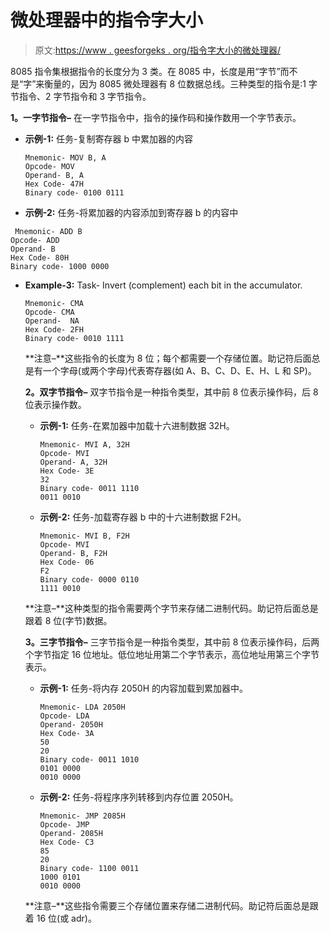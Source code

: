# 微处理器中的指令字大小

> 原文:[https://www . geesforgeks . org/指令字大小的微处理器/](https://www.geeksforgeeks.org/instruction-word-size-in-microprocessor/)

8085 指令集根据指令的长度分为 3 类。在 8085 中，长度是用“字节”而不是“字”来衡量的，因为 8085 微处理器有 8 位数据总线。三种类型的指令是:1 字节指令、2 字节指令和 3 字节指令。

**1。一字节指令–**
在一字节指令中，指令的操作码和操作数用一个字节表示。

*   **示例-1:**
    任务-复制寄存器 b 中累加器的内容

    ```
    Mnemonic- MOV B, A
    Opcode- MOV
    Operand- B, A
    Hex Code- 47H
    Binary code- 0100 0111 
    ```

*   **示例-2:**
    任务-将累加器的内容添加到寄存器 b 的内容中

```
 Mnemonic- ADD B
Opcode- ADD
Operand- B
Hex Code- 80H
Binary code- 1000 0000 
```

*   **Example-3:**
    Task- Invert (complement) each bit in the accumulator.

    ```
    Mnemonic- CMA
    Opcode- CMA
    Operand-  NA
    Hex Code- 2FH
    Binary code- 0010 1111 
    ```

    **注意–**这些指令的长度为 8 位；每个都需要一个存储位置。助记符后面总是有一个字母(或两个字母)代表寄存器(如 A、B、C、D、E、H、L 和 SP)。

    **2。双字节指令–**
    双字节指令是一种指令类型，其中前 8 位表示操作码，后 8 位表示操作数。

    *   **示例-1:**
        任务-在累加器中加载十六进制数据 32H。

        ```
        Mnemonic- MVI A, 32H
        Opcode- MVI
        Operand- A, 32H
        Hex Code- 3E
        32
        Binary code- 0011 1110
        0011 0010 
        ```

    *   **示例-2:**
        任务-加载寄存器 b 中的十六进制数据 F2H。

        ```
        Mnemonic- MVI B, F2H
        Opcode- MVI
        Operand- B, F2H
        Hex Code- 06
        F2
        Binary code- 0000 0110
        1111 0010 
        ```

    **注意–**这种类型的指令需要两个字节来存储二进制代码。助记符后面总是跟着 8 位(字节)数据。

    **3。三字节指令–**
    三字节指令是一种指令类型，其中前 8 位表示操作码，后两个字节指定 16 位地址。低位地址用第二个字节表示，高位地址用第三个字节表示。

    *   **示例-1:**
        任务-将内存 2050H 的内容加载到累加器中。

        ```
        Mnemonic- LDA 2050H
        Opcode- LDA
        Operand- 2050H
        Hex Code- 3A
        50
        20
        Binary code- 0011 1010
        0101 0000
        0010 0000 
        ```

    *   **示例-2:**
        任务-将程序序列转移到内存位置 2050H。

        ```
        Mnemonic- JMP 2085H
        Opcode- JMP
        Operand- 2085H
        Hex Code- C3
        85
        20
        Binary code- 1100 0011
        1000 0101
        0010 0000 
        ```

    **注意–**这些指令需要三个存储位置来存储二进制代码。助记符后面总是跟着 16 位(或 adr)。